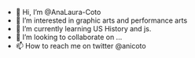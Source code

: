 - 👋 Hi, I’m @AnaLaura-Coto
- 👀 I’m interested in graphic arts and performance arts
- 🌱 I’m currently learning US History and js.
- 💞️ I’m looking to collaborate on ...
- 📫 How to reach me on twitter @anicoto

<!---
AnaLaura-cellardoormedia/AnaLaura-cellardoormedia is a ✨ special ✨ repository because its `README.md` (this file) appears on your GitHub profile.
You can click the Preview link to take a look at your changes.
--->

